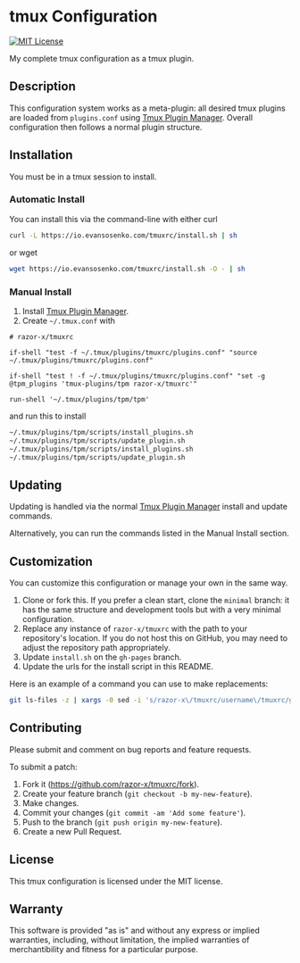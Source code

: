 # tmux Configuration

[![MIT License](https://img.shields.io/badge/license-MIT-red.svg)](./LICENSE.txt)

My complete tmux configuration as a tmux plugin.

## Description

This configuration system works as a meta-plugin:
all desired tmux plugins are loaded from `plugins.conf` using
[Tmux Plugin Manager].
Overall configuration then follows a normal plugin structure.

[Tmux Plugin Manager]: https://github.com/tmux-plugins/tpm

## Installation

You must be in a tmux session to install.

### Automatic Install

You can install this via the command-line with either curl

````bash
curl -L https://io.evansosenko.com/tmuxrc/install.sh | sh
````

or wget

````bash
wget https://io.evansosenko.com/tmuxrc/install.sh -O - | sh
````

### Manual Install

1. Install [Tmux Plugin Manager].
2. Create `~/.tmux.conf` with

````tmux
# razor-x/tmuxrc

if-shell "test -f ~/.tmux/plugins/tmuxrc/plugins.conf" "source ~/.tmux/plugins/tmuxrc/plugins.conf"

if-shell "test ! -f ~/.tmux/plugins/tmuxrc/plugins.conf" "set -g @tpm_plugins 'tmux-plugins/tpm razor-x/tmuxrc'"

run-shell '~/.tmux/plugins/tpm/tpm'
````

and run this to install

````bash
~/.tmux/plugins/tpm/scripts/install_plugins.sh
~/.tmux/plugins/tpm/scripts/update_plugin.sh
~/.tmux/plugins/tpm/scripts/install_plugins.sh
~/.tmux/plugins/tpm/scripts/update_plugin.sh
````

## Updating

Updating is handled via the normal [Tmux Plugin Manager]
install and update commands.

Alternatively, you can run the commands listed in the Manual Install section.

## Customization

You can customize this configuration or manage your own in the same way.

1. Clone or fork this.
   If you prefer a clean start, clone the `minimal` branch:
   it has the same structure and development tools but with
   a very minimal configuration.
2. Replace any instance of `razor-x/tmuxrc`
   with the path to your repository's location.
   If you do not host this on GitHub,
   you may need to adjust the repository path appropriately.
3. Update `install.sh` on the `gh-pages` branch.
4. Update the urls for the install script in this README.

Here is an example of a command you can use to make replacements:

````bash
git ls-files -z | xargs -0 sed -i 's/razor-x\/tmuxrc/username\/tmuxrc/g'
````

## Contributing

Please submit and comment on bug reports and feature requests.

To submit a patch:

1. Fork it (https://github.com/razor-x/tmuxrc/fork).
2. Create your feature branch (`git checkout -b my-new-feature`).
3. Make changes.
4. Commit your changes (`git commit -am 'Add some feature'`).
5. Push to the branch (`git push origin my-new-feature`).
6. Create a new Pull Request.

## License

This tmux configuration is licensed under the MIT license.

## Warranty

This software is provided "as is" and without any express or
implied warranties, including, without limitation, the implied
warranties of merchantibility and fitness for a particular
purpose.
